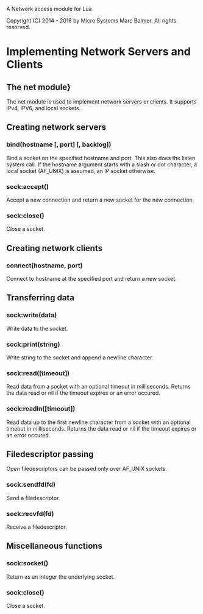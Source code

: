 A Network access module for Lua

Copyright (C) 2014 - 2016 by Micro Systems Marc Balmer.
All rights reserved.


# Implementing Network Servers and Clients

## The net module}

The net module is used to implement network servers or clients.
It supports IPv4, IPV6, and local sockets.

## Creating network servers

### bind(hostname [, port] [, backlog])

Bind  a socket on the specified hostname and port. This also
does the listen system call. If the hostname argument starts
with a slash or dot character, a local socket (AF_UNIX) is assumed,
an IP socket otherwise.

### sock:accept()

Accept a new connection and return a new socket for the new
connection.

### sock:close()
Close a socket.

## Creating network clients

### connect(hostname, port)

Connect to hostname at the specified port and return a new
socket.

## Transferring data

### sock:write(data)

Write data to the socket.

### sock:print(string)

Write string to the socket and append a newline character.

### sock:read([timeout])

Read data from a socket with an optional timeout in
milliseconds. Returns the data read or nil if the timeout
expires or an error occured.

### sock:readln([timeout])

Read data up to the first newline character from a socket with
an optional timeout in milliseconds. Returns the data read or
nil if the timeout expires or an error occured.

## Filedescriptor passing

Open filedescriptors can be passed only over AF\_UNIX sockets.

### sock:sendfd(fd)

Send a filedescriptor.

### sock:recvfd(fd)

Receive a filedescriptor.

## Miscellaneous functions

### sock:socket()

Return as an integer the underlying socket.

### sock:close()

Close a socket.
